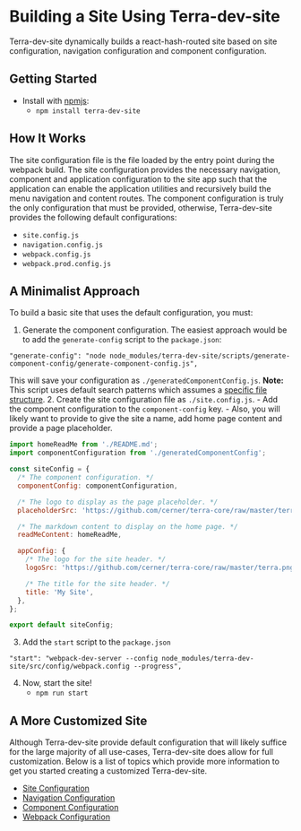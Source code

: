 # Building a Site Using Terra-dev-site
Terra-dev-site dynamically builds a react-hash-routed site based on site configuration, navigation configuration and component configuration.

## Getting Started
- Install with [npmjs](https://www.npmjs.com/):
    - `npm install terra-dev-site`

## How It Works
The site configuration file is the file loaded by the entry point during the webpack build. The site configuration provides the necessary navigation, component and application configuration to the site app such that the application can enable the application utilities and recursively build the menu navigation and content routes. The component configuration is truly the only configuration that must be provided, otherwise, Terra-dev-site provides the following default configurations:
- `site.config.js`
- `navigation.config.js`
- `webpack.config.js`
- `webpack.prod.config.js`

## A Minimalist Approach
To build a basic site that uses the default configuration, you must:

1. Generate the component configuration. The easiest approach would be to add the `generate-config` script to the `package.json`:
```
"generate-config": "node node_modules/terra-dev-site/scripts/generate-component-config/generate-component-config.js",
```
This will save your configuration as `./generatedComponentConfig.js`.  **Note:** This script uses default search patterns which assumes a [specific file structure](https://github.com/cerner/terra-dev-site/blob/master/docs/ComponentConfig.md#generating-component-config).
2. Create the site configuration file as `./site.config.js`.
    - Add the component configuration to the `component-config` key.
    - Also, you will likely want to provide to give the site a name, add home page content and provide a page placeholder.

```js
import homeReadMe from './README.md';
import componentConfiguration from './generatedComponentConfig';

const siteConfig = {
  /* The component configuration. */
  componentConfig: componentConfiguration,

  /* The logo to display as the page placeholder. */
  placeholderSrc: 'https://github.com/cerner/terra-core/raw/master/terra.png',

  /* The markdown content to display on the home page. */
  readMeContent: homeReadMe,

  appConfig: {
    /* The logo for the site header. */
    logoSrc: 'https://github.com/cerner/terra-core/raw/master/terra.png',

    /* The title for the site header. */
    title: 'My Site',
  },
};

export default siteConfig;
```
3. Add the `start` script to the `package.json`
```
"start": "webpack-dev-server --config node_modules/terra-dev-site/src/config/webpack.config --progress",
```
4. Now, start the site!
    - `npm run start`

## A More Customized Site

Although Terra-dev-site provide default configuration that will likely suffice for the large majority of all use-cases, Terra-dev-site does allow for full customization. Below is a list of topics which provide more information to get you started creating a customized Terra-dev-site.
- [Site Configuration](https://github.com/cerner/terra-dev-site/blob/master/docs/SiteConfig.md)
- [Navigation Configuration](https://github.com/cerner/terra-dev-site/blob/master/docs/NavigationConfig.md)
- [Component Configuration](https://github.com/cerner/terra-dev-site/blob/master/docs/ComponentConfig.md)
- [Webpack Configuration](https://github.com/cerner/terra-dev-site/blob/master/docs/WebpackConfig.md)
